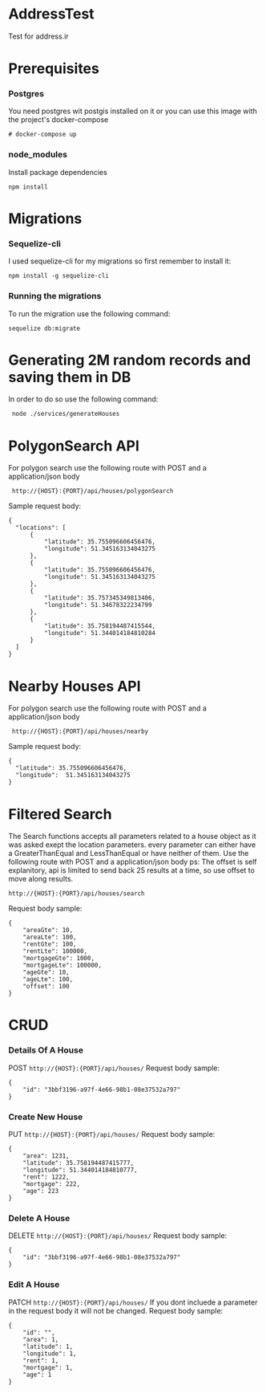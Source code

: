 # AddressTest
Test for address.ir

# Prerequisites
### Postgres
You need postgres wit postgis installed on it or you can use this image with the project's docker-compose
```
# docker-compose up
```
### node_modules
Install package dependencies
```
npm install 
```

# Migrations
### Sequelize-cli
I used sequelize-cli for my migrations so first remember to install it:
```
npm install -g sequelize-cli
```
### Running the migrations
To run the migration use the following command:
```
sequelize db:migrate
```

# Generating 2M random records and saving them in DB
In order to do so use the following command:
```
 node ./services/generateHouses
 ```
 
 # PolygonSearch API
 For polygon search use the following route with POST and a application/json body
 ```
  http://{HOST}:{PORT}/api/houses/polygonSearch
  ```
  
  Sample request body:
  ```
  {
    "locations": [
        {
            "latitude": 35.755096606456476,
            "longitude": 51.345163134043275
        },
        {
            "latitude": 35.755096606456476,
            "longitude": 51.345163134043275
        },
        {
            "latitude": 35.757345349813406,
            "longitude": 51.34678322234799
        },
        {
            "latitude": 35.758194487415544,
            "longitude": 51.344014184810284
        }
    ]
  }
  ```

# Nearby Houses API
 For polygon search use the following route with POST and a application/json body
 ```
  http://{HOST}:{PORT}/api/houses/nearby
  ```
  
  Sample request body:
  ```
  {
    "latitude": 35.755096606456476,
    "longitude":  51.345163134043275
  }

  ```

  # Filtered Search
  The Search functions accepts all parameters related to a house object as it was asked exept the location parameters. every parameter can either have a GreaterThanEqual and LessThanEqual or have neither of them. 
  Use the following route with POST and a application/json body
    ps: The offset is self explanitory, api is limited to send back 25 results at a time, so use offset to move along results.
```
http://{HOST}:{PORT}/api/houses/search
```
Request body sample:
```
{
    "areaGte": 10,
    "areaLte": 100,
    "rentGte": 100,
    "rentLte": 100000,
    "mortgageGte": 1000,
    "mortgageLte": 100000,
    "ageGte": 10,
    "ageLte": 100,
    "offset": 100
}
```

# CRUD
### Details Of A House
POST ``http://{HOST}:{PORT}/api/houses/``
Request body sample:
```
{
    "id": "3bbf3196-a97f-4e66-98b1-08e37532a797"
}
```
### Create New House
PUT ``http://{HOST}:{PORT}/api/houses/``
Request body sample:
```
{
    "area": 1231,
    "latitude": 35.758194487415777,
    "longitude": 51.344014184810777,
    "rent": 1222,
    "mortgage": 222,
    "age": 223
}
```
### Delete A House
DELETE ``http://{HOST}:{PORT}/api/houses/``
Request body sample:
```
{
    "id": "3bbf3196-a97f-4e66-98b1-08e37532a797"
}
```
### Edit  A House
PATCH ``http://{HOST}:{PORT}/api/houses/``
If you dont incluede a parameter in the request body it will not be changed.
Request body sample:
```
{
    "id": "",
    "area": 1,
    "latitude": 1,
    "longitude": 1,
    "rent": 1,
    "mortgage": 1,
    "age": 1
}
```